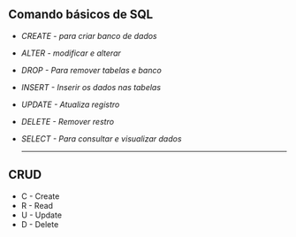 ## Comando básicos de SQL
* *CREATE - para criar banco de dados*

* *ALTER - modificar e alterar*

* *DROP - Para remover tabelas e banco*

* *INSERT - Inserir os dados nas tabelas*

* *UPDATE - Atualiza registro*

* *DELETE - Remover restro*

* *SELECT - Para consultar e visualizar dados*<hr>
## CRUD
* C - Create
* R - Read
* U - Update
* D - Delete

